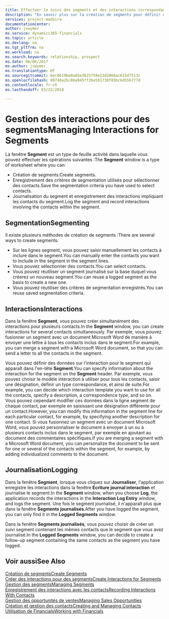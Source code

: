 ```yaml
---
title: Effectuer le suivi des segments et des interactions correspondantes| Microsoft Docs
description: "En savoir plus sur la création de segments pour définir des groupes de contacts et spécifier des interactions pour des segments."
services: project-madeira
documentationcenter: 
author: jswymer
ms.service: dynamics365-financials
ms.topic: article
ms.devlang: na
ms.tgt_pltfrm: na
ms.workload: na
ms.search.keywords: relationship, prospect
ms.date: 06/06/2017
ms.author: jswymer
ms.translationtype: HT
ms.sourcegitcommit: bec0619be0a65e3625759e13d2866ac615d7513c
ms.openlocfilehash: 09748a2bc86a945ff26e581738f85bc6d55b777d
ms.contentlocale: fr-ch
ms.lasthandoff: 03/22/2018

---
```

# <a name="managing-interactions-for-segments"></a><span data-ttu-id="c3f89-103">Gestion des interactions pour des segments</span><span class="sxs-lookup"><span data-stu-id="c3f89-103">Managing Interactions for Segments</span></span>
<span data-ttu-id="c3f89-104">La fenêtre **Segment** est un type de feuille activité dans laquelle vous pouvez effectuer les opérations suivantes :</span><span class="sxs-lookup"><span data-stu-id="c3f89-104">The **Segment** window is a type of worksheet where you can:</span></span>

* <span data-ttu-id="c3f89-105">Création de segments.</span><span class="sxs-lookup"><span data-stu-id="c3f89-105">Create segments.</span></span>
* <span data-ttu-id="c3f89-106">Enregistrement des critères de segmentation utilisés pour sélectionner des contacts.</span><span class="sxs-lookup"><span data-stu-id="c3f89-106">Save the segmentation criteria you have used to select contacts.</span></span>
* <span data-ttu-id="c3f89-107">Journalisation du segment et enregistrement des interactions impliquant les contacts du segment.</span><span class="sxs-lookup"><span data-stu-id="c3f89-107">Log the segment and record interactions involving the contacts within the segment.</span></span>

## <a name="segmenting"></a><span data-ttu-id="c3f89-108">Segmentation</span><span class="sxs-lookup"><span data-stu-id="c3f89-108">Segmenting</span></span>
<span data-ttu-id="c3f89-109">Il existe plusieurs méthodes de création de segments :</span><span class="sxs-lookup"><span data-stu-id="c3f89-109">There are several ways to create segments:</span></span>

* <span data-ttu-id="c3f89-110">Sur les lignes segment, vous pouvez saisir manuellement les contacts à inclure dans le segment.</span><span class="sxs-lookup"><span data-stu-id="c3f89-110">You can manually enter the contacts you want to include in the segment in the segment lines.</span></span>
* <span data-ttu-id="c3f89-111">Vous pouvez sélectionner des contacts.</span><span class="sxs-lookup"><span data-stu-id="c3f89-111">You can select contacts.</span></span>
* <span data-ttu-id="c3f89-112">Vous pouvez réutiliser un segment journalisé sur la base duquel vous créerez un nouveau segment.</span><span class="sxs-lookup"><span data-stu-id="c3f89-112">You can reuse a logged segment as the basis to create a new one.</span></span>
* <span data-ttu-id="c3f89-113">Vous pouvez réutiliser des critères de segmentation enregistrés.</span><span class="sxs-lookup"><span data-stu-id="c3f89-113">You can reuse saved segmentation criteria.</span></span>

## <a name="interactions"></a><span data-ttu-id="c3f89-114">Interactions</span><span class="sxs-lookup"><span data-stu-id="c3f89-114">Interactions</span></span>
<span data-ttu-id="c3f89-115">Dans la fenêtre **Segment**, vous pouvez créer simultanément des interactions pour plusieurs contacts.</span><span class="sxs-lookup"><span data-stu-id="c3f89-115">In the **Segment** window, you can create interactions for several contacts simultaneously.</span></span> <span data-ttu-id="c3f89-116">Par exemple, vous pouvez fusionner un segment avec un document Microsoft Word de manière à envoyer une lettre à tous les contacts inclus dans le segment.</span><span class="sxs-lookup"><span data-stu-id="c3f89-116">For example, you can merge a segment with a Microsoft Word document, so that you can send a letter to all the contacts in the segment.</span></span>

<span data-ttu-id="c3f89-117">Vous pouvez définir des données sur l'interaction pour le segment qui apparaît dans l'en-tête **Segment**.</span><span class="sxs-lookup"><span data-stu-id="c3f89-117">You can specify information about the interaction for the segment on the **Segment** header.</span></span> <span data-ttu-id="c3f89-118">Par exemple, vous pouvez choisir le modèle interaction à utiliser pour tous les contacts, saisir une désignation, définir un type correspondance, et ainsi de suite.</span><span class="sxs-lookup"><span data-stu-id="c3f89-118">For example, you can decide which interaction template you want to use for all the contacts, specify a description, a correspondence type, and so on.</span></span> <span data-ttu-id="c3f89-119">Vous pouvez cependant modifier ces données dans la ligne segment de chaque contact, par exemple en saisissant une désignation différente pour un contact.</span><span class="sxs-lookup"><span data-stu-id="c3f89-119">However, you can modify this information in the segment line for each particular contact, for example, by specifying another description for one contact.</span></span> <span data-ttu-id="c3f89-120">Si vous fusionnez un segment avec un document Microsoft Word, vous pouvez personnaliser le document à envoyer à un ou à plusieurs contacts inclus dans le segment, par exemple en ajoutant au document des commentaires spécifiques.</span><span class="sxs-lookup"><span data-stu-id="c3f89-120">If you are merging a segment with a Microsoft Word document, you can personalize the document to be sent for one or several of the contacts within the segment, for example, by adding individualized comments to the document.</span></span>

## <a name="logging"></a><span data-ttu-id="c3f89-121">Journalisation</span><span class="sxs-lookup"><span data-stu-id="c3f89-121">Logging</span></span>
<span data-ttu-id="c3f89-122">Dans la fenêtre **Segment**, lorsque vous cliquez sur **Journaliser**, l'application enregistre les interactions dans la fenêtre **Ecriture journal interaction** et journalise le segment.</span><span class="sxs-lookup"><span data-stu-id="c3f89-122">In the **Segment** window, when you choose **Log**, the application records the interactions in the **Interaction Log Entry** window, and logs the segment.</span></span> <span data-ttu-id="c3f89-123">Une fois le segment journalisé, il n'apparaît plus que dans la fenêtre **Segments journalisés**.</span><span class="sxs-lookup"><span data-stu-id="c3f89-123">After you have logged the segment, you can only find it in the **Logged Segments** window.</span></span>

<span data-ttu-id="c3f89-124">Dans la fenêtre **Segments journalisés**, vous pouvez choisir de créer un suivi segment contenant les mêmes contacts que le segment que vous avez journalisé.</span><span class="sxs-lookup"><span data-stu-id="c3f89-124">In the **Logged Segments** window, you can decide to create a follow-up segment containing the same contacts as the segment you have logged.</span></span>

## <a name="see-also"></a><span data-ttu-id="c3f89-125">Voir aussi</span><span class="sxs-lookup"><span data-stu-id="c3f89-125">See Also</span></span>
[<span data-ttu-id="c3f89-126">Création de segments</span><span class="sxs-lookup"><span data-stu-id="c3f89-126">Create Segments</span></span>](marketing-how-create-segment.md)  
[<span data-ttu-id="c3f89-127">Créer des interactions pour des segments</span><span class="sxs-lookup"><span data-stu-id="c3f89-127">Create Interactions for Segments</span></span>](marketing-how-create-interactions.md)  
[<span data-ttu-id="c3f89-128">Gestion des segments</span><span class="sxs-lookup"><span data-stu-id="c3f89-128">Managing Segments</span></span>](marketing-segments.md)  
[<span data-ttu-id="c3f89-129">Enregistrement des interactions avec les contacts</span><span class="sxs-lookup"><span data-stu-id="c3f89-129">Recording Interactions With Contacts</span></span>](marketing-interactions.md)  
[<span data-ttu-id="c3f89-130">Gestion des opportunités de ventes</span><span class="sxs-lookup"><span data-stu-id="c3f89-130">Managing Sales Opportunities</span></span>](marketing-manage-sales-opportunities.md)  
[<span data-ttu-id="c3f89-131">Création et gestion des contacts</span><span class="sxs-lookup"><span data-stu-id="c3f89-131">Creating and Managing Contacts</span></span>](marketing-contacts.md)  
[<span data-ttu-id="c3f89-132">Utilisation de Financials</span><span class="sxs-lookup"><span data-stu-id="c3f89-132">Working with Financials</span></span>](ui-work-product.md)

